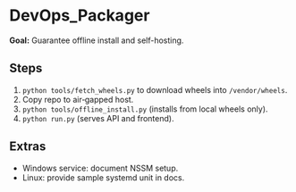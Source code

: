 # DevOps_Packager
**Goal:** Guarantee offline install and self-hosting.

## Steps
1. `python tools/fetch_wheels.py` to download wheels into `/vendor/wheels`.
2. Copy repo to air‑gapped host.
3. `python tools/offline_install.py` (installs from local wheels only).
4. `python run.py` (serves API and frontend).

## Extras
- Windows service: document NSSM setup.
- Linux: provide sample systemd unit in docs.
